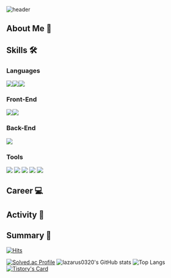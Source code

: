 ![header](https://capsule-render.vercel.app/api?type=waving&color=timeGradient&text=Welcome%20to%20lazarus0320's%20GitHub%20👋&animation=twinkling&fontSize=35&fontAlignY=40&fontAlign=70&height=250)

## About Me 👋


## Skills 🛠

### Languages
<img src="https://img.shields.io/badge/Java-007396?style=flat&logo=Java&logoColor=white"/><img src="https://img.shields.io/badge/Python-3776AB?style=flat&logo=Python&logoColor=white"/><img src="https://img.shields.io/badge/JavaScript-F7DF1E?style=flat&logo=JavaScript&logoColor=white"/>

### Front-End
<img src="https://img.shields.io/badge/React-61DAFB?style=flat&logo=React&logoColor=white"/><img src="https://img.shields.io/badge/Flutter-02569B?style=flat&logo=Flutter&logoColor=white"/>

### Back-End
<img src="https://img.shields.io/badge/SpringBoot-6DB33F?style=flat&logo=SpringBoot&logoColor=white"/>

### Tools
<img src="https://img.shields.io/badge/Git-F05032?style=flat-square&logo=Git&logoColor=white"/> <img src="https://img.shields.io/badge/Github-181717?style=flat-square&logo=Github&logoColor=white"/> <img src="https://img.shields.io/badge/Slack-4A154B?style=flat-square&logo=Slack&logoColor=white"/> <img src="https://img.shields.io/badge/Notion-000000?style=flat-square&logo=Notion&logoColor=white"/> <img src="https://img.shields.io/badge/Figma-F24E1E?style=flat-square&logo=Figma&logoColor=white"/>

## Career 💻

## Activity 🌱

## Summary 🔭
[![Hits](https://hits.seeyoufarm.com/api/count/incr/badge.svg?url=https%3A%2F%2Fgithub.com%2Flazarus0320%2Fhit-counter&count_bg=%2379C83D&title_bg=%23555555&icon=&icon_color=%23E7E7E7&title=hits&edge_flat=false)](https://hits.seeyoufarm.com)
 
[![Solved.ac Profile](http://mazassumnida.wtf/api/v2/generate_badge?boj=lazarus0320)](https://solved.ac/lazarus0320/)
![lazarus0320's GitHub stats](https://github-readme-stats.vercel.app/api?username=lazarus0320&show_icons=true&theme=radical)
![Top Langs](https://github-readme-stats.vercel.app/api/top-langs/?username=lazarus0320&layout=compact)
[![Tistory's Card](https://github-readme-tistory-card.vercel.app/api?name=afterdawncoding&theme=default)](https://github.com/loosie/github-readme-tistory-card)

